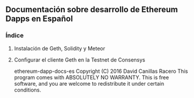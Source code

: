 ## Documentación sobre desarrollo de Ethereum Dapps en Español

### Índice
1. Instalación de Geth, Solidity y Meteor
2. Configurar el cliente Geth en la Testnet de Consensys








    ethereum-dapp-docs-es  Copyright (C) 2016  David Canillas Racero
    This program comes with ABSOLUTELY NO WARRANTY.
    This is free software, and you are welcome to redistribute it
    under certain conditions.
